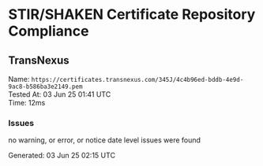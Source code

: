 # STIR/SHAKEN Certificate Repository Compliance

## TransNexus

Name: `https://certificates.transnexus.com/345J/4c4b96ed-bddb-4e9d-9ac8-b586ba3e2149.pem`\
Tested At: 03 Jun 25 01:41 UTC\
Time: 12ms

### Issues

no warning, or error, or notice date level issues were found

Generated: 03 Jun 25 02:15 UTC